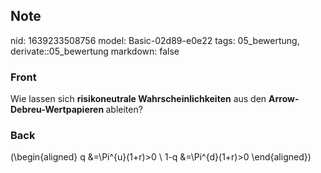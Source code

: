 ## Note
nid: 1639233508756
model: Basic-02d89-e0e22
tags: 05_bewertung, derivate::05_bewertung
markdown: false

### Front
Wie lassen sich <b>risikoneutrale Wahrscheinlichkeiten</b> aus den <b>Arrow-Debreu-Wertpapieren </b>ableiten?

### Back
\(\begin{aligned} q &=\Pi^{u}(1+r)>0 \\ 1-q &=\Pi^{d}(1+r)>0 \end{aligned}\)
